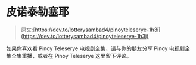 # 皮诺泰勒塞耶

> 原文:[https://dev.to/lotterysambad4/pinoyteleserye-1h3i](https://dev.to/lotterysambad4/pinoyteleserye-1h3i)

如果你喜欢看 Pinoy Teleserye 电视剧全集，请与你的朋友分享 Pinoy 电视剧全集全集重播，或者在 Pinoy Teleserye 这里留下评论。